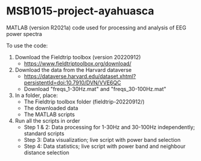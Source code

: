 # MSB1015-project-ayahuasca
MATLAB (version R2021a) code used for processing and analysis of EEG power spectra

To use the code:
1. Download the Fieldtrip toolbox (version 20220912)
    - https://www.fieldtriptoolbox.org/download/
2. Download the data from the Harvard dataverse
    - https://dataverse.harvard.edu/dataset.xhtml?persistentId=doi:10.7910/DVN/VVE6QC
    - Download "freqs_1-30Hz.mat" and "freqs_30-100Hz.mat"
3. In a folder, place:
    - The Fieldtrip toolbox folder (fieldtrip-20220912/)
    - The downloaded data
    - The MATLAB scripts
 4. Run all the scripts in order
      - Step 1 & 2: Data processing for 1-30Hz and 30-100Hz independently; standard scripts
      - Step 3: Data visualization; live script with power band selection
      - Step 4: Data statistics; live script with power band and neighbour distance selection  
